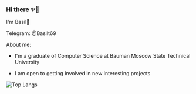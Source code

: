### Hi there ✨🎉 

I'm Basil👋

Telegram: @Basilt69

About me:

* I'm a graduate of Computer Science at Bauman Moscow State Technical University 

* I am open to getting involved in new interesting projects

![Top Langs](https://github-readme-stats.vercel.app/api/top-langs/?username=Basilt69&layout=compact)

<!--
**Basilt69/Basilt69** is a ✨ _special_ ✨ repository because its `README.md` (this file) appears on your GitHub profile.

Here are some ideas to get you started:

- 🔭 I’m currently working on ...
- 🌱 I’m currently learning ...
- 👯 I’m looking to collaborate on ...
- 🤔 I’m looking for help with ...
- 💬 Ask me about ...
- 📫 How to reach me: ...
- 😄 Pronouns: ...
- ⚡ Fun fact: ...
-->
